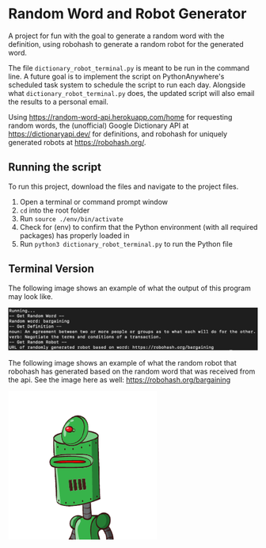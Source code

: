 # Random Word and Robot Generator
A project for fun with the goal to generate a random word with the definition, using robohash to generate a random robot for the generated word. 

The file ```dictionary_robot_terminal.py``` is meant to be run in the command line.
A future goal is to implement the script on PythonAnywhere's scheduled task system to schedule the script to run each day. Alongside what ```dictionary_robot_terminal.py``` does, the updated script will also email the results to a personal email.

Using https://random-word-api.herokuapp.com/home for requesting random words, the (unofficial) Google Dictionary API at https://dictionaryapi.dev/ for definitions, and robohash for uniquely generated robots at https://robohash.org/.

## Running the script
To run this project, download the files and navigate to the project files.
1. Open a terminal or command prompt window
2. ```cd``` into the root folder
3. Run ```source ./env/bin/activate```
4. Check for (env) to confirm that the Python environment (with all required packages) has properly loaded in 
5. Run ```python3 dictionary_robot_terminal.py``` to run the Python file

## Terminal Version
The following image shows an example of what the output of this program may look like.

![alt text](terminal_output.png)

The following image shows an example of what the random robot that robohash has generated based on the random word that was received from the api. See the image here as well: https://robohash.org/bargaining

![alt text](bargaining.png)
